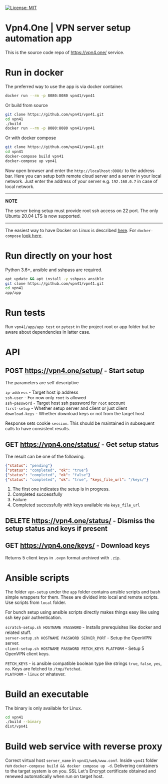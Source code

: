 [![License: MIT](https://img.shields.io/badge/License-MIT-blue.svg)](https://opensource.org/licenses/MIT)

# Vpn4.One | VPN server setup automation app

This is the source code repo of https://vpn4.one/ service. 

# Run in docker

The preferred way to use the app is via docker container.

```bash
docker run --rm -p 8080:8080 vpn41/vpn41
```

Or build from source

```bash
git clone https://github.com/vpn41/vpn41.git
cd vpn41
./build
docker run --rm -p 8080:8080 vpn41/vpn41
```

Or with docker compose

```bash
git clone https://github.com/vpn41/vpn41.git
cd vpn41
docker-compose build vpn41
docker-compose up vpn41
```

Now open browser and enter the `http://localhost:8080/` to the address bar. Here you can setup both remote cloud
server and a server in your local network. Just enter the address of your server e.g. `192.168.0.7` in case of local network.

---
**NOTE**

The server being setup must provide root ssh access on 22 port. The only Ubuntu 20.04 LTS is now supported.

---

The easiest way to have Docker on Linux is described [here](https://docs.docker.com/engine/install/ubuntu/#install-using-the-convenience-script).
For `docker-compose` [look here](https://docs.docker.com/compose/install/).

# Run directly on your host

Python 3.6+, ansible and sshpass are required. 

```bash
apt update && apt install -y sshpass ansible
git clone https://github.com/vpn41/vpn41.git
cd vpn41
app/app
```

# Run tests

Run `vpn41/app/app test` or `pytest` in the project root or app folder but be aware about dependencies in latter case.

# API
## POST https://vpn4.one/setup/ - Start setup 

The parameters are self descriptive 

`ip-address` - Target host ip address  
`ssh-user` - For now only `root` is allowed  
`ssh-password` - Target host ssh password for `root` account  
`first-setup` - Whether setup server and client or just client  
`download-keys` - Whether download keys or not from the target host

Response sets cookie `session`. This should be maintained in subsequent calls to have consistent results.

## GET https://vpn4.one/status/ - Get setup status

The result can be one of the following.

```json
{"status": "pending"}
{"status": "completed", "ok": "true"}
{"status": "completed", "ok": "false"}
{"status": "completed", "ok": "true", "keys_file_url": "/keys/"}
```

1. The first one indicates the setup is in progress.
2. Completed successfully 
3. Failure
4. Completed successfully with keys available via `keys_file_url`

## DELETE https://vpn4.one/status/ - Dismiss the setup status and keys if present 

## GET https://vpn4.one/keys/ - Download keys

Returns 5 client keys in `.ovpn` format archived with `.zip`.   

# Ansible scripts

The folder `vpn-setup` under the `app` folder contains ansible scripts and bash simple wrappers for them. These are divided into
local and remote scripts. Use scripts from `local` folder. 

For bunch setup using ansible scripts directly makes things easy like using ssh key pair authentication. 

`scratch-setup.sh HOSTNAME PASSWORD` - Installs prerequisites like docker and related stuff.  
`server-setup.sh HOSTNAME PASSWORD SERVER_PORT` - Setup the OpenVPN server.  
`client-setup.sh HOSTNAME PASSWORD FETCH_KEYS PLATFORM` - Setup 5 OpenVPN client keys.

`FETCH_KEYS` - is ansible compatible boolean type like strings `true`, `false`, `yes`, `no`. Keys are fetched to `/tmp/fetched`.  
`PLATFORM` - `linux` or whatever.

# Build an executable 

The binary is only available for Linux.

```bash
cd vpn41
./build --binary
dist/vpn41
```

# Build web service with reverse proxy
 
Correct virtual host `server_name` in `vpn41/web/www.conf`.
Inside `vpn41` folder run `docker-compose build && docker compose up -d`.
Delivering containers to the target system is on you.
SSL Let's Encrypt certificate obtained and renewed automatically when run on target host.
